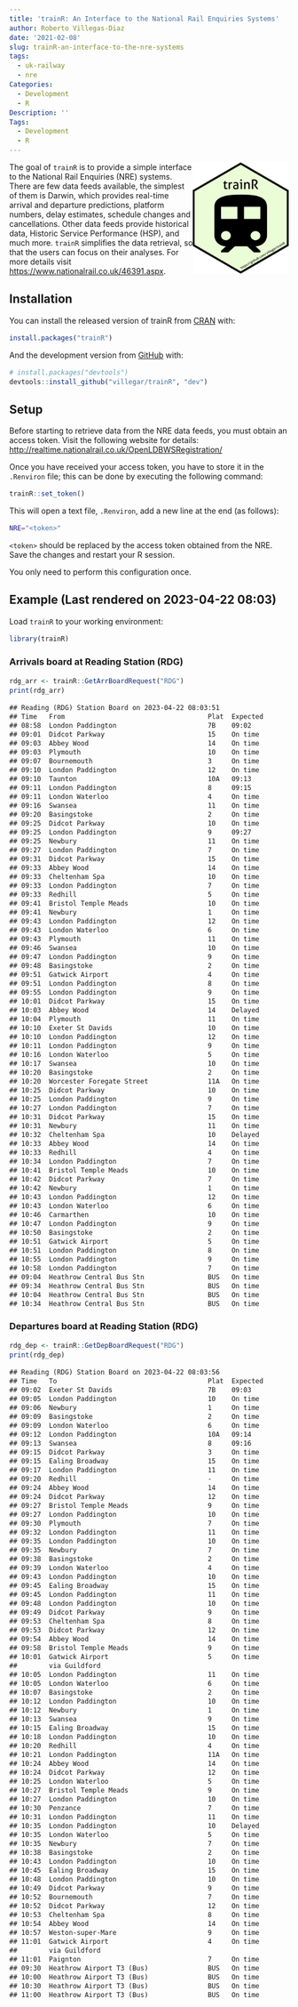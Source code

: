 ```yaml
---
title: 'trainR: An Interface to the National Rail Enquiries Systems'
author: Roberto Villegas-Diaz
date: '2021-02-08'
slug: trainR-an-interface-to-the-nre-systems
tags:
  - uk-railway
  - nre
Categories:
  - Development
  - R
Description: ''
Tags:
  - Development
  - R
---
```


<img src="https://raw.githubusercontent.com/villegar/trainR/main/inst/images/logo.png" alt="logo" align="right" height=200px/>

The goal of `trainR` is to provide a simple interface to the 
National Rail Enquiries (NRE) systems. There are few data feeds 
available, the simplest of them is Darwin, which provides real-time 
arrival and departure predictions, platform numbers, delay estimates, 
schedule changes and cancellations. Other data feeds provide historical 
data, Historic Service Performance (HSP), and much more. `trainR` 
simplifies the data retrieval, so that the users can focus on their 
analyses. For more details visit 
https://www.nationalrail.co.uk/46391.aspx.

## Installation

You can install the released version of trainR from [CRAN](https://CRAN.R-project.org) with:

``` r
install.packages("trainR")
```

And the development version from [GitHub](https://github.com/) with:

``` r
# install.packages("devtools")
devtools::install_github("villegar/trainR", "dev")
```

## Setup
Before starting to retrieve data from the NRE data feeds, you must obtain an access token. 
Visit the following website for details: http://realtime.nationalrail.co.uk/OpenLDBWSRegistration/

Once you have received your access token, you have to store it in the `.Renviron` file; this can be 
done by executing the following command:


```r
trainR::set_token()
```

This will open a text file, `.Renviron`, add a new line at the end (as follows):

```bash
NRE="<token>"
```

`<token>` should be replaced by the access token obtained from the NRE. Save the changes and restart 
your R session.

You only need to perform this configuration once.

## Example (Last rendered on 2023-04-22 08:03)

Load `trainR` to your working environment:

```r
library(trainR)
```

### Arrivals board at Reading Station (RDG)


```r
rdg_arr <- trainR::GetArrBoardRequest("RDG")
print(rdg_arr)
```

```
## Reading (RDG) Station Board on 2023-04-22 08:03:51
## Time   From                                    Plat  Expected
## 08:58  London Paddington                       7B    09:02
## 09:01  Didcot Parkway                          15    On time
## 09:03  Abbey Wood                              14    On time
## 09:03  Plymouth                                10    On time
## 09:07  Bournemouth                             3     On time
## 09:10  London Paddington                       12    On time
## 09:10  Taunton                                 10A   09:13
## 09:11  London Paddington                       8     09:15
## 09:11  London Waterloo                         4     On time
## 09:16  Swansea                                 11    On time
## 09:20  Basingstoke                             2     On time
## 09:25  Didcot Parkway                          10    On time
## 09:25  London Paddington                       9     09:27
## 09:25  Newbury                                 11    On time
## 09:27  London Paddington                       7     On time
## 09:31  Didcot Parkway                          15    On time
## 09:33  Abbey Wood                              14    On time
## 09:33  Cheltenham Spa                          10    On time
## 09:33  London Paddington                       7     On time
## 09:33  Redhill                                 5     On time
## 09:41  Bristol Temple Meads                    10    On time
## 09:41  Newbury                                 1     On time
## 09:43  London Paddington                       12    On time
## 09:43  London Waterloo                         6     On time
## 09:43  Plymouth                                11    On time
## 09:46  Swansea                                 10    On time
## 09:47  London Paddington                       9     On time
## 09:48  Basingstoke                             2     On time
## 09:51  Gatwick Airport                         4     On time
## 09:51  London Paddington                       8     On time
## 09:55  London Paddington                       9     On time
## 10:01  Didcot Parkway                          15    On time
## 10:03  Abbey Wood                              14    Delayed
## 10:04  Plymouth                                11    On time
## 10:10  Exeter St Davids                        10    On time
## 10:10  London Paddington                       12    On time
## 10:11  London Paddington                       9     On time
## 10:16  London Waterloo                         5     On time
## 10:17  Swansea                                 10    On time
## 10:20  Basingstoke                             2     On time
## 10:20  Worcester Foregate Street               11A   On time
## 10:25  Didcot Parkway                          10    On time
## 10:25  London Paddington                       9     On time
## 10:27  London Paddington                       7     On time
## 10:31  Didcot Parkway                          15    On time
## 10:31  Newbury                                 11    On time
## 10:32  Cheltenham Spa                          10    Delayed
## 10:33  Abbey Wood                              14    On time
## 10:33  Redhill                                 4     On time
## 10:34  London Paddington                       7     On time
## 10:41  Bristol Temple Meads                    10    On time
## 10:42  Didcot Parkway                          7     On time
## 10:42  Newbury                                 1     On time
## 10:43  London Paddington                       12    On time
## 10:43  London Waterloo                         6     On time
## 10:46  Carmarthen                              10    On time
## 10:47  London Paddington                       9     On time
## 10:50  Basingstoke                             2     On time
## 10:51  Gatwick Airport                         5     On time
## 10:51  London Paddington                       8     On time
## 10:55  London Paddington                       9     On time
## 10:58  London Paddington                       7     On time
## 09:04  Heathrow Central Bus Stn                BUS   On time
## 09:34  Heathrow Central Bus Stn                BUS   On time
## 10:04  Heathrow Central Bus Stn                BUS   On time
## 10:34  Heathrow Central Bus Stn                BUS   On time
```

### Departures board at Reading Station (RDG)


```r
rdg_dep <- trainR::GetDepBoardRequest("RDG")
print(rdg_dep)
```

```
## Reading (RDG) Station Board on 2023-04-22 08:03:56
## Time   To                                      Plat  Expected
## 09:02  Exeter St Davids                        7B    09:03
## 09:05  London Paddington                       10    On time
## 09:06  Newbury                                 1     On time
## 09:09  Basingstoke                             2     On time
## 09:09  London Waterloo                         6     On time
## 09:12  London Paddington                       10A   09:14
## 09:13  Swansea                                 8     09:16
## 09:15  Didcot Parkway                          3     On time
## 09:15  Ealing Broadway                         15    On time
## 09:17  London Paddington                       11    On time
## 09:20  Redhill                                 -     On time
## 09:24  Abbey Wood                              14    On time
## 09:24  Didcot Parkway                          12    On time
## 09:27  Bristol Temple Meads                    9     On time
## 09:27  London Paddington                       10    On time
## 09:30  Plymouth                                7     On time
## 09:32  London Paddington                       11    On time
## 09:35  London Paddington                       10    On time
## 09:35  Newbury                                 7     On time
## 09:38  Basingstoke                             2     On time
## 09:39  London Waterloo                         4     On time
## 09:43  London Paddington                       10    On time
## 09:45  Ealing Broadway                         15    On time
## 09:45  London Paddington                       11    On time
## 09:48  London Paddington                       10    On time
## 09:49  Didcot Parkway                          9     On time
## 09:53  Cheltenham Spa                          8     On time
## 09:53  Didcot Parkway                          12    On time
## 09:54  Abbey Wood                              14    On time
## 09:58  Bristol Temple Meads                    9     On time
## 10:01  Gatwick Airport                         5     On time
##        via Guildford                           
## 10:05  London Paddington                       11    On time
## 10:05  London Waterloo                         6     On time
## 10:07  Basingstoke                             2     On time
## 10:12  London Paddington                       10    On time
## 10:12  Newbury                                 1     On time
## 10:13  Swansea                                 9     On time
## 10:15  Ealing Broadway                         15    On time
## 10:18  London Paddington                       10    On time
## 10:20  Redhill                                 4     On time
## 10:21  London Paddington                       11A   On time
## 10:24  Abbey Wood                              14    On time
## 10:24  Didcot Parkway                          12    On time
## 10:25  London Waterloo                         5     On time
## 10:27  Bristol Temple Meads                    9     On time
## 10:27  London Paddington                       10    On time
## 10:30  Penzance                                7     On time
## 10:31  London Paddington                       11    On time
## 10:35  London Paddington                       10    Delayed
## 10:35  London Waterloo                         5     On time
## 10:35  Newbury                                 7     On time
## 10:38  Basingstoke                             2     On time
## 10:43  London Paddington                       10    On time
## 10:45  Ealing Broadway                         15    On time
## 10:48  London Paddington                       10    On time
## 10:49  Didcot Parkway                          9     On time
## 10:52  Bournemouth                             7     On time
## 10:52  Didcot Parkway                          12    On time
## 10:53  Cheltenham Spa                          8     On time
## 10:54  Abbey Wood                              14    On time
## 10:57  Weston-super-Mare                       9     On time
## 11:01  Gatwick Airport                         4     On time
##        via Guildford                           
## 11:01  Paignton                                7     On time
## 09:30  Heathrow Airport T3 (Bus)               BUS   On time
## 10:00  Heathrow Airport T3 (Bus)               BUS   On time
## 10:30  Heathrow Airport T3 (Bus)               BUS   On time
## 11:00  Heathrow Airport T3 (Bus)               BUS   On time
```
